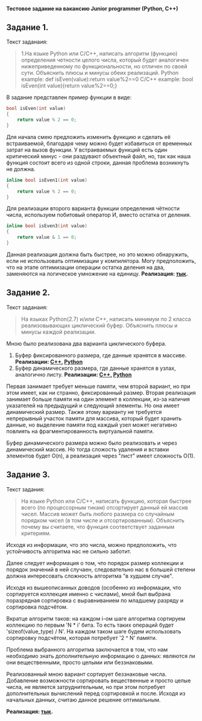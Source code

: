 #### Тестовое задание на вакансию Junior programmer (Python, C++)

## Задание 1.
Текст заданаия:
> 1.На языке Python или С/С++, написать алгоритм (функцию) определения четности целого числа, который будет аналогичен нижеприведенному по функциональности, но отличен по своей сути.
Объяснить плюсы и минусы обеих реализаций.
Python example:
def isEven(value):return value%2==0
C/C++ example:
bool isEven(int value){return value%2==0;}

В задание представлен пример функции в виде:

```cpp
bool isEven(int value)
{
	return value % 2 == 0;
}
```

Для начала смею предложить изменить функцию и сделать её встраиваемой, благодаря чему можно будет избавиться от временных затрат на вызов функции. У встраиваемых функций есть один критический минус - они раздувают объектный файл, но, так как наша функция состоит всего из одной строки, данная проблема возникнуть не должна.

```cpp
inline bool isEven1(int value)
{
	return value % 2 == 0;
}
```

Для реализации второго варианта функции определения чётности числа, используем побитовый оператор И, вместо остатка от деления.


```cpp
inline bool isEven3(int value)
{
	return value & 1 == 0;
}
```

Данная реализация должна быть быстрее, но это можно обнаружить, если не использовать оптимизации у компилятора. Могу предположить, что на этапе оптимизации операции остатка деления на два, заменяются на логическое умножение на единицу.
**Реализация: [тык](https://github.com/Kkamikadzee/LestaStudioTestTasks/blob/dev/Task1/main.cpp "тык").**

## Задание 2.
Текст заданаия:
> На языках Python(2.7) и/или С++, написать минимум по 2 класса реализовывающих циклический буфер. 
Объяснить плюсы и минусы каждой реализации.

Мною было реализована два варианта циклического буфера.
1. Буфер фиксированного размера, где данные хранятся в массиве.
**Реализации: [C++](https://github.com/Kkamikadzee/LestaStudioTestTasks/blob/dev/Task2/CircularBufferCpp/include/CircularBufferArray.h "C++"), [Python](https://github.com/Kkamikadzee/LestaStudioTestTasks/blob/dev/Task2/CircularBufferPython/CircularBufferArray.py "Python")**
2. Буфер динамического размера, где данные хранятся в узлах, аналогично листу.
**Реализации: [C++](https://github.com/Kkamikadzee/LestaStudioTestTasks/blob/dev/Task2/CircularBufferCpp/include/CircularBufferList.h "C++"), [Python](https://github.com/Kkamikadzee/LestaStudioTestTasks/blob/dev/Task2/CircularBufferPython/CircularBufferList.py "Python")**

Первая занимает требует меньше памяти, чем второй вариант, но при этом имеет, как ни странно, фиксированный размер.
Вторая реализация занимает больше памяти на один элемент в коллекции, из-за наличия указателей на предыдущий и следующий элементы. Но она имеет динамический размер. Также этому варианту не требуется непрерывный участок памяти для массива, который будет хранить данные, но выделение памяти под каждый узел может негативно повлиять на фрагментированность виртуальной памяти.

Буфер динамического размера можно было реализовать и через динамический массив. Но тогда сложость удаления и вставки элементов будет O(n), а реализация через "лист" имеет сложность O(1).

## Задание 3.
Текст задания:
> На языке Python или С/С++, написать функцию, которая быстрее всего (по процессорным тикам) отсортирует данный ей массив чисел.
Массив может быть любого размера со случайным порядком чисел (в том числе и отсортированным).
Объяснить почему вы считаете, что функция соответствует заданным критериям.

Исходя из информации, что это числа, можно предположить, что устойчивость алгоритма нас не сильно заботит. 

Далее следует информация о том, что порядок размер коллекции и порядок значений в ней случаен, следовательно нас в большей степени должна интересовать сложность алгоритма "в худшем случае".

Исходя из вышеописанных доводов (особенно из информации, что сортируется коллекция именно с числами), мной был выбрана поразрядная сортировка c выравниванием по младшему разряду и сортировка подсчётом.

Вкратце алгоритм таков: на каждом i-ом шаге алгоритма сортируем коллекцию по первым 'N * i' бита. То есть таких операций будет 'sizeof(value_type) / N'. На каждом таком шаге будем использовать сортировку подсчётом, которая потребует '2 ^ N' памяти.

Проблема выбранного алгоритма заключается в том, что нам необходимо знать дополнительную информацию о данных: являются ли они вещественными, просто целыми или беззнаковыми.

Реализованный мною вариант сортирует беззнаковые числа. Добавление возможности сортировать вещественные и просто целые числа, не является затруднительным, но при этом потребует дополнительных вычислений перед сортировкой и после. Исходя из начальных данных, считаю данное решение оптимальным.

**Реализация: [тык](https://github.com/Kkamikadzee/LestaStudioTestTasks/blob/dev/Task3/include/RadixSort.h "тык").**

